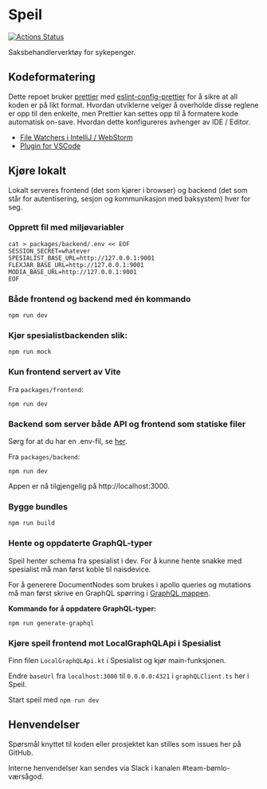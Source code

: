 # Speil

[![Actions Status](https://github.com/navikt/helse-speil/workflows/master/badge.svg)](https://github.com/navikt/helse-speil/actions)

Saksbehandlerverktøy for sykepenger.

## Kodeformatering

Dette repoet bruker [prettier](https://prettier.io/) med [eslint-config-prettier](https://github.com/prettier/eslint-config-prettier)
for å sikre at all koden er på likt format. Hvordan utviklerne velger å overholde disse reglene er opp til den enkelte, men
Prettier kan settes opp til å formatere kode automatisk on-save. Hvordan dette konfigureres avhenger av IDE / Editor.

-   [File Watchers i IntelliJ / WebStorm](https://prettier.io/docs/en/webstorm.html)
-   [Plugin for VSCode](https://github.com/prettier/prettier-vscode)

## Kjøre lokalt

Lokalt serveres frontend (det som kjører i browser) og backend (det som står for autentisering, sesjon og kommunikasjon med baksystem) hver for seg.

### Opprett fil med miljøvariabler

```shell
cat > packages/backend/.env << EOF
SESSION_SECRET=whatever
SPESIALIST_BASE_URL=http://127.0.0.1:9001
FLEXJAR_BASE_URL=http://127.0.0.1:9001
MODIA_BASE_URL=http://127.0.0.1:9001
EOF
```

### Både frontend og backend med én kommando

```shell
npm run dev
```

### Kjør spesialistbackenden slik:

```shell
npm run mock
```

### Kun frontend servert av Vite

Fra `packages/frontend`:

```shell
npm run dev
```

### Backend som server både API og frontend som statiske filer

Sørg for at du har en .env-fil, se [her](#Opprett-fil-med-miljøvariabler).

Fra `packages/backend`:

```shell
npm run dev
```

Appen er nå tilgjengelig på http://localhost:3000.

### Bygge bundles

```shell
npm run build
```

### Hente og oppdaterte GraphQL-typer

Speil henter schema fra spesialist i dev. For å kunne hente snakke med spesialist må man først koble til naisdevice.

For å generere DocumentNodes som brukes i apollo queries og mutations må man først skrive en GraphQL spørring i [GraphQL mappen](packages/frontend/io/graphql).

**Kommando for å oppdatere GraphQL-typer:**

```shell
npm run generate-graphql
```

### Kjøre speil frontend mot LocalGraphQLApi i Spesialist

Finn filen `LocalGraphQLApi.kt` i Spesialist og kjør main-funksjonen.

Endre `baseUrl` fra `localhost:3000` til `0.0.0.0:4321` i `graphQLClient.ts` her i Speil.

Start speil med `npm run dev`

## Henvendelser

Spørsmål knyttet til koden eller prosjektet kan stilles som issues her på GitHub.

Interne henvendelser kan sendes via Slack i kanalen #team-bømlo-værsågod.
